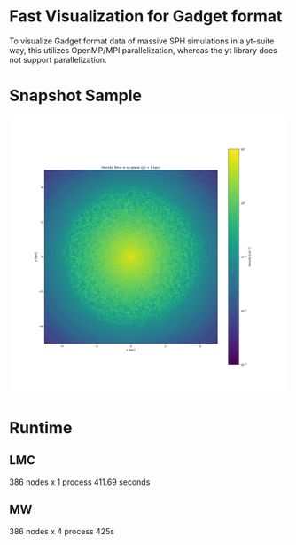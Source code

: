 # Fast Visualization for Gadget format
To visualize Gadget format data of massive SPH simulations in a yt-suite way, this utilizes OpenMP/MPI parallelization, whereas the yt library does not support parallelization.

# Snapshot Sample
![Density Slice](https://github.com/kyaFUK/Gadget_parallel_viz/blob/master/density_slice.png)

# Runtime
## LMC
386 nodes x 1 process 411.69 seconds

## MW
386 nodes x 4 process 425s
